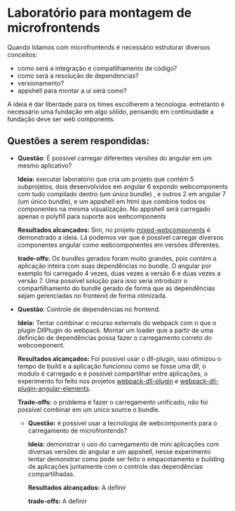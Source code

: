 # Laboratório para montagem de microfrontends

Quando lidamos com microfrontends é necessário estruturar diversos conceitos:

* como será a integração e compatilhamento de código?
* como será a resolução de dependencias?
* versionamento?
* appshell para montar a ui será como?

A ideia é dar liberdade para os times escolherem a tecnologia. entretanto é necessário uma fundação em algo sólido, pensando em continuidade a fundação deve ser web components.


## Questões a serem respondidas:

* **Questão**: É possível carregar diferentes versões do angular em um mesmo aplicativo?
  
  **Ideia:** executar laboratório que cria um projeto que contém 5 subprojetos, dois desenvolvidos em angular 6 expondo webcomponents com tudo compilado dentro (um único bundle) , e outros 2 em angular 7 (um único bundle), e um appshell em html que combine todos os componentes na mesma visualização. No appshell será carregado apenas o polyfill para suporte aos webcomponents

  **Resultados alcançados:** Sim, no projeto [mixed-webcomponents](mixed-webcomponents) é demonstrado a ideia. Lá podemos ver que é possível carregar diversos componentes angular como webcomponentes em versões diferentes.

  **trade-offs:** Os bundles gerados foram muito grandes, pois contém a aplicação inteira com suas dependências no bundle. O angular por exemplo foi carregado 4 vezes, duas vezes a versão 6 e duas vezes a versão 7. Uma possível solução para isso seria introduzir o compartilhamento do bundle gerado de forma que as dependências sejam gerenciadas no frontend de forma otimizada.

* **Questão**: Controle de dependências no frontend.

  **Ideia:** Tentar combinar o recurso externals do webpack com o que o plugin DllPlugin do webpack. Montar um loader que a partir de uma definição de dependências possa fazer o carregamento correto do webcomponent.

  **Resultados alcançados:** Foi possivel usar o dll-plugin, isso otimizou o tempo de build e a aplicação funcionou como se fosse uma dll, o modulo é carregado e é possivel compartilhar entre aplicações, o experimento foi feito nos projetos [webpack-dll-plugin](webpack-dll-plugin) e [webpack-dll-plugin-angular-elements](webpack-dll-plugin-angular-elements). 

  **Trade-offs:** o problema é fazer o carregamento unificado, não foi possível combinar em um unico source o bundle.

  * **Questão:** é possível usar a tecnologia de webcomponents para o carregamento de microfrontends?
  
    **Ideia:** demonstrar o uso do carregamento de mini aplicações com diversas versões do angular e um appshell, nesse experimento tentar demonstrar como pode ser feito o empacotamento e building de aplicações juntamente com o controle das dependências compartilhadas.

    **Resultados alcançados:** A definir

    **trade-offs:** A definir




